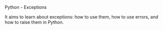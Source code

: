 Python - Exceptions

It aims to learn about exceptions: how to use them, how to use errors, and how to raise them in Python.
